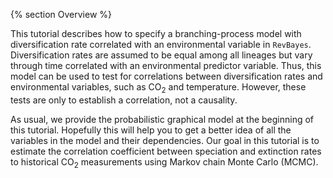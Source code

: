 {% section Overview %}

This tutorial describes how to specify a branching-process model with 
diversification rate correlated with an environmental variable in `RevBayes`.
Diversification rates are assumed to be equal among all lineages but vary through time 
correlated with an environmental predictor variable.
Thus, this model can be used to test for correlations between diversification rates 
and environmental variables, such as $\text{CO}_2$ and temperature.
However, these tests are only to establish a correlation, not a causality.

As usual, we provide the probabilistic graphical model at the beginning of this tutorial.
Hopefully this will help you to get a better idea of all the variables in the model and 
their dependencies.
Our goal in this tutorial is to estimate the correlation coefficient between speciation and 
extinction rates to historical $\text{CO}_2$ measurements using Markov chain Monte Carlo (MCMC).


